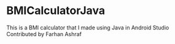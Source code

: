 # BMICalculatorJava
This is a BMI calculator that I made using Java in Android Studio
Contributed by Farhan Ashraf
